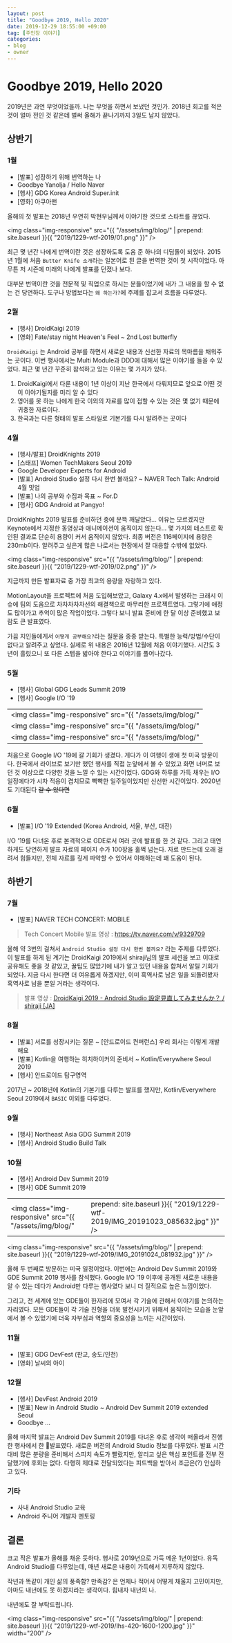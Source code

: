 ```yaml
---
layout: post
title: "Goodbye 2019, Hello 2020"
date: 2019-12-29 18:55:00 +09:00
tag: [주인장 이야기]
categories:
- blog
- owner
---
```


<!--more-->

# Goodbye 2019, Hello 2020

2019년은 과연 무엇이었을까. 나는 무엇을 하면서 보냈던 것인가. 2018년 회고를 적은 것이 얼마 전인 것 같은데 벌써 올해가 끝나기까지 3일도 남지 않았다.

## 상반기

### 1월

- [발표] 성장하기 위해 번역하는 나
- Goodbye Yanolja / Hello Naver
- [행사] GDG Korea Android Super.init
- [영화] 아쿠아맨

<script async class="speakerdeck-embed" data-id="3d3130512fca4a1ea89a30ae983d68a6" data-ratio="1.77777777777778" src="//speakerdeck.com/assets/embed.js"></script>

올해의 첫 발표는 2018년 우연히 박현우님께서 이야기한 것으로 스타트를 끊었다.

<img class="img-responsive" src="{{ "/assets/img/blog/" | prepend: site.baseurl }}{{ "2019/1229-wtf-2019/01.png" }}" />

최근 몇 년간 나에게 번역이란 것은 성장하도록 도움 준 하나의 디딤돌이 되었다. 2015년 1월에 처음 `Butter Knife 소개`라는 일본어로 된 글을 번역한 것이 첫 시작이었다. 아무튼 저 시즌에 미래의 나에게 발표를 던졌나 보다. 

대부분 번역이란 것을 전문적 및 직업으로 하시는 분들이었기에 내가 그 내용을 할 수 없는 건 당연하다. 도구나 방법보다는 `왜 하는가?`에 주제를 잡고서 흐름을 다루었다.

### 2월

- [행사] DroidKaigi 2019
- [영화] Fate/stay night Heaven's Feel ~ 2nd Lost butterfly

`DroidKaigi` 는 Android 공부를 하면서 새로운 내용과 신선한 자료의 목마름을 채워주는 곳이다. 이번 행사에서는 Multi Module과 DDD에 대해서 많은 이야기를 들을 수 있었다. 최근 몇 년간 꾸준히 참석하고 있는 이유는 몇 가지가 있다.

1. DroidKaigi에서 다룬 내용이 1년 이상이 지난 한국에서 다뤄지므로 앞으로 어떤 것이 이야기될지를 미리 알 수 있다
2. 영어를 못 하는 나에게 한국 이외의 자료를 많이 접할 수 있는 것은 몇 없기 때문에 귀중한 자료이다.
3. 한국과는 다른 형태의 발표 스타일로 기본기를 다시 알려주는 곳이다

### 4월

- [행사/발표] DroidKnights 2019
- [스태프] Women TechMakers Seoul 2019
- Google Developer Experts for Android
- [발표] Android Studio 설정 다시 한번 볼까요? ~ NAVER Tech Talk: Android 4월 밋업
- [발표] 나의 공부와 수집과 목표 ~ For.D
- [행사] GDG Android at Pangyo!

DroidKnights 2019 발표를 준비하던 중에 문뜩 깨달았다... 이유는 모르겠지만 Keynote에서 지정한 동영상과 애니메이션이 움직이지 않는다... 몇 가지의 테스트로 확인된 결과로 단순히 용량이 커서 움직이지 않았다. 최종 버전은 116페이지에 용량은 230mb이다. 알려주고 싶은게 많은 나로서는 현장에서 잘 대응할 수밖에 없었다.

<img class="img-responsive" src="{{ "/assets/img/blog/" | prepend: site.baseurl }}{{ "2019/1229-wtf-2019/02.png" }}" />

지금까지 만든 발표자료 중 가장 최고의 용량을 자랑하고 있다.

<script async class="speakerdeck-embed" data-id="e4aeedd0af7c40029b8f09fe7aab375a" data-ratio="1.77777777777778" src="//speakerdeck.com/assets/embed.js"></script>

MotionLayout을 프로젝트에 처음 도입해보았고, Galaxy 4.x에서 발생하는 크래시 이슈에 팀의 도움으로 차차차차차선의 해결책으로 마무리한 프로젝트였다. 그렇기에 애정도 많이가고 추억이 많은 작업이었다. 그렇다 보니 발표 준비에 한 달 이상 준비했고 보람도 큰 발표였다. 

<script async class="speakerdeck-embed" data-id="15a933a8a3614244907407cc297047f4" data-ratio="1.77777777777778" src="//speakerdeck.com/assets/embed.js"></script>

가끔 지인들에게서 `어떻게 공부해요?`라는 질문을 종종 받는다. 특별한 능력/방법/수단이 없다고 알려주고 싶었다. 실제로 위 내용은 2016년 12월에 처음 이야기했다. 시간도 3년이 흘렀으니 또 다른 스텝을 밟아야 한다고 이야기를 풀어나갔다.

### 5월

- [행사] Global GDG Leads Summit 2019
- [행사] Google I/O '19

|                                                              |
| ------------------------------------------------------------ |
| <img class="img-responsive" src="{{ "/assets/img/blog/" | prepend: site.baseurl }}{{ "2019/1229-wtf-2019/IMG_0331.jpg" }}" />
| <img class="img-responsive" src="{{ "/assets/img/blog/" | prepend: site.baseurl }}{{ "2019/1229-wtf-2019/IMG_0443.jpg" }}" />
| <img class="img-responsive" src="{{ "/assets/img/blog/" | prepend: site.baseurl }}{{ "2019/1229-wtf-2019/IMG_0528.jpg" }}" /> |

처음으로 Google I/O '19에 갈 기회가 생겼다. 게다가 이 여행이 생애 첫 미국 방문이다. 한국에서 라이브로 보기만 했던 행사를 직접 눈앞에서 볼 수 있었고 화면 너머로 보던 것 이상으로 다양한 것을 느낄 수 있는 시간이었다. GDG와 하루를 가득 채우는 I/O 일정에다가 시차 적응이 겹치므로 빡빡한 일주일이었지만 신선한 시간이었다. 2020년도 기대된다 ~~갈 수 있다면~~

### 6월

- [발표] I/O '19 Extended (Korea Android, 서울, 부산, 대전)

I/O '19를 다녀온 후로 본격적으로 GDE로서 여러 곳에 발표를 한 것 같다. 그리고 태연하게도 당연하게 발표 자료의 페이지 수가 100장을 훌쩍 넘는다. 자료 만드는데 오래 걸려서 힘들지만, 전체 자료를 깊게 파악할 수 있어서 이해하는데 꽤 도움이 된다.

## 하반기

### 7월

- [발표] NAVER TECH CONCERT: MOBILE

> Tech Concert Mobile 발표 영상 : https://tv.naver.com/v/9329709

올해 약 3번의 걸쳐서 `Android Studio 설정 다시 한번 볼까요?` 라는 주제를 다루었다. 이 발표를 하게 된 계기는 DroidKaigi 2019에서 shiraji님의 발표 세션을 보고 이대로 공유해도 좋을 것 같았고, 꿀팁도 많았기에 내가 알고 있던 내용을 합쳐서 알릴 기회가 되었다. 지금 다시 한다면 더 여유롭게 하겠지만, 이미 흑역사로 남은 일을 되돌려봤자 흑역사로 남을 뿐일 거라는 생각이다.

> 발표 영상 : [DroidKaigi 2019 - Android Studio 設定見直してみませんか？ / shiraji [JA]](https://www.youtube.com/watch?v=MV14DDxv6DE)

### 8월

- [발표] 서로를 성장시키는 질문 ~ [안드로이드 컨퍼런스] 우리 회사는 이렇게 개발해요
- [발표] Kotlin을 여행하는 히치하이커의 준비서 ~ Kotlin/Everywhere Seoul 2019
- [행사] 안드로이드 탐구영역

2017년 ~ 2018년에 Kotlin의 기본기를 다루는 발표를 했지만, Kotlin/Everywhere Seoul 2019에서  `BASIC` 이외를 다루었다.

<script async class="speakerdeck-embed" data-id="fcd3b563bce247fe86f66b8d29d08324" data-ratio="1.77777777777778" src="//speakerdeck.com/assets/embed.js"></script>

### 9월

- [행사] Northeast Asia GDG Summit 2019
- [행사] Android Studio Build Talk

### 10월

- [행사] Android Dev Summit 2019
- [행사] GDE Summit 2019

|                                                              |                                                              |
| ------------------------------------------------------------ | ------------------------------------------------------------ |
| <img class="img-responsive" src="{{ "/assets/img/blog/" | prepend: site.baseurl }}{{ "2019/1229-wtf-2019/IMG_20191023_085632.jpg" }}" /> | <img class="img-responsive" src="{{ "/assets/img/blog/" | prepend: site.baseurl }}{{ "2019/1229-wtf-2019/IMG_20191026_081952.jpg" }}" /> |

<img class="img-responsive" src="{{ "/assets/img/blog/" | prepend: site.baseurl }}{{ "2019/1229-wtf-2019/IMG_20191024_081932.jpg" }}" />

올해 두 번째로 방문하는 미국 일정이었다. 이번에는 Android Dev Summit 2019와 GDE Summit 2019 행사를 참석했다. Google I/O '19 이후에 공개된 새로운 내용을 알 수 있는 데다가 Android만 다루는 행사였다 보니 더 질적으로 높은 느낌이었다. 

그리고, 전 세계에 있는 GDE들이 한자리에 모여서 각 기술에 관해서 이야기를 논의하는 자리였다. 모든 GDE들이 각 기술 진형을 더욱 발전시키기 위해서 움직이는 모습을 눈앞에서 볼 수 있었기에 더욱 자부심과 역할의 중요성을 느끼는 시간이었다.

### 11월

- [발표] GDG DevFest (판교, 송도/인천) 
- [영화] 날씨의 아이

### 12월

- [행사] DevFest Android 2019
- [발표] New in Android Studio ~ Android Dev Summit 2019 extended Seoul
- Goodbye ...

<script async class="speakerdeck-embed" data-id="f22f2abfc608453bbcec3bd37941b9a8" data-ratio="1.77777777777778" src="//speakerdeck.com/assets/embed.js"></script>

올해 마지막 발표는 Android Dev Summit 2019를 다녀온 후로 생각이 떠올라서 진행한 행사에서 한 발표였다. 새로운 버전의 Android Studio 정보를 다루었다. 발표 시간 대비 많은 분량을 준비해서 스피치 속도가 빨랐지만, 알리고 싶은 핵심 포인트를 전부 전달했기에 후회는 없다. 다행히 제대로 전달되었다는 피드백을 받아서 조금은(?) 안심하고 있다.

### 기타

- 사내 Android Studio 교육
- Android 주니어 개발자 멘토링

## 결론

크고 작은 발표가 올해를 채운 듯하다. 행사로 2019년으로 가득 메운 1년이었다. 유독 Android Studio를 다루었는데, 매년 새로운 내용이 가득해서 지루하지 않았다.

작년과 똑같이 개인 삶의 풍족함? 만족감? 은 언제나 적어서 어떻게 채울지 고민이지만, 아마도 내년에도 못 하겠지라는 생각이다. 힘내자 내년의 나.

내년에도 잘 부탁드립니다.

<img class="img-responsive" src="{{ "/assets/img/blog/" | prepend: site.baseurl }}{{ "2019/1229-wtf-2019/lhs-420-1600-1200.jpg" }}" width="200" />
